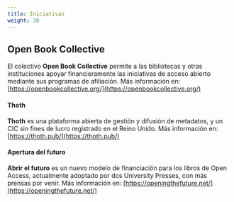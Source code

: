 ```yaml
---
title: Iniciativas
weight: 30
---
```


## Open Book Collective

El colectivo **Open Book Collective** permite a las bibliotecas y otras instituciones apoyar financieramente las iniciativas de acceso abierto mediante sus programas de afiliación. Más información en: [https://openbookcollective.org/](https://openbookcollective.org/)

#### Thoth

**Thoth** es una plataforma abierta de gestión y difusión de metadatos, y un CIC sin fines de lucro registrado en el Reino Unido. Más información en: [https://thoth.pub/](https://thoth.pub/)

#### Apertura del futuro

**Abrir el futuro** es un nuevo modelo de financiación para los libros de Open Access, actualmente adoptado por dos University Presses, con más prensas por venir. Más información en: [https://openingthefuture.net/](https://openingthefuture.net/)
